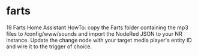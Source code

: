 # farts
19 Farts
Home Assistant HowTo: copy the Farts folder containing the mp3 files to /config/www/sounds and import the NodeRed JSON to your NR instance. Update the change node with your target media player's entity ID and wire it to the trigger of choice.
